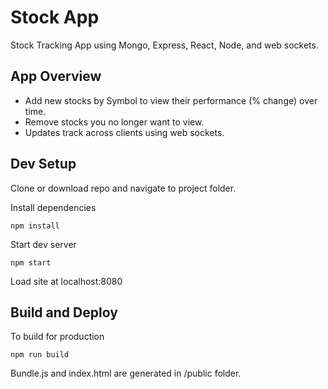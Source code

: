 # Stock App
Stock Tracking App using Mongo, Express, React, Node, and web sockets.

## App Overview

* Add new stocks by Symbol to view their performance (% change) over time.
* Remove stocks you no longer want to view.
* Updates track across clients using web sockets.


## Dev Setup

Clone or download repo and navigate to project folder.

Install dependencies
```
npm install
```

Start dev server
```
npm start
```

Load site at localhost:8080

## Build and Deploy

To build for production
```
npm run build
```

Bundle.js and index.html are generated in /public folder.
